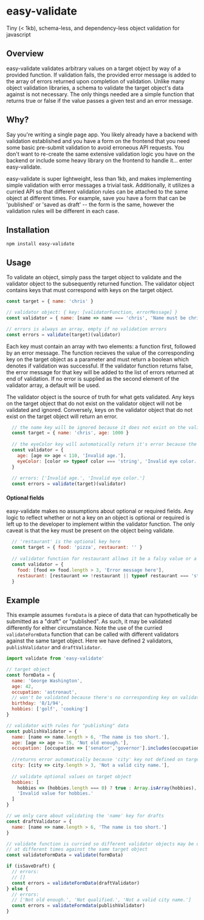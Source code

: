 # easy-validate
Tiny (< 1kb), schema-less, and dependency-less object validation for javascript

## Overview

easy-validate validates arbitrary values on a target object by way of a provided function. If validation fails, the provided error message is added to the array of errors returned upon completion of validation. Unlike many object validation libraries, a schema to validate the target object's data against is not necessary. The only things needed are a simple function that returns true or false if the value passes a given test and an error message.

## Why?

Say you're writing a single page app. You likely already have a backend with validation established and you have a form on the frontend that you need some basic pre-submit validation to avoid erroneous API requests. You don't want to re-create the same extensive validation logic you have on the backend or include some heavy library on the frontend to handle it... enter easy-validate.

easy-validate is super lightweight, less than 1kb, and makes implementing simple validation with error messages a trivial task. Additionally, it utilizes a curried API so that different validation rules can be attached to the same object at different times. For example, save you have a form that can be 'published' or 'saved as draft' -- the form is the same, however the validation rules will be different in each case.

## Installation

```
npm install easy-validate
```

## Usage

To validate an object, simply pass the target object to validate and the validator object to the subsequently returned function. The validator object contains keys that must correspond with keys on the target object. 

```js
const target = { name: 'chris' }

// validator object: { key: [validatorFunction, errorMessage] }
const validator = { name: [name => name === 'chris', 'Name must be chris!'] }

// errors is always an array, empty if no validation errors
const errors = validate(target)(validator)
```

Each key must contain an array with two elements: a function first, followed by an error message. The function recieves the value of the corresponding key on the target object as a parameter and must return a boolean which denotes if validation was successful. If the validator function returns false, the error message for that key will be added to the list of errors returned at end of validation. If no error is supplied as the second element of the validator array, a default will be used.

The validator object is the source of truth for what gets validated. Any keys on the target object that do not exist on the validator object will not be validated and ignored. Conversely, keys on the validator object that do not exist on the target object will return an error.

```js
  // the name key will be ignored because it does not exist on the validator object.
  const target = { name: 'chris', age: 1000 }
  
  // the eyeColor key will automatically return it's error because the property is missing from the target object
  const validator = { 
    age: [age => age < 110, 'Invalid age.'],
    eyeColor: [color => typeof color === 'string', 'Invalid eye color.']
  }
  
  // errors: ['Invalid age.', 'Invalid eye color.']
  const errors = validate(target)(validator)
```

#### Optional fields

easy-validate makes no assumptions about optional or required fields. Any logic to reflect whether or not a key on an object is optional or required is left up to the developer to implement within the validator function. The only caveat is that the key must be present on the object being validate.

```js
  // 'restaurant' is the optional key here
  const target = { food: 'pizza', restaurant: '' }
  
  // validator function for restaurant allows it be a falsy value or a string, thereby making it optional
  const validator = {
    food: [food => food.length > 3, 'Error message here'],
    restaurant: [restaurant => !restaurant || typeof restaurant === 'string', 'invalid restaurant name'],
  }
```

## Example

This example assumes ```formData``` is a piece of data that can hypothetically be submitted as a "draft" or "published". As such, it may be validated differently for either circumstance. Note the use of the curried ```validateFormData``` function that can be called with different validators against the same target object. Here we have defined 2 validators, ```publishValidator``` and ```draftValidator```.

```js
import validate from 'easy-validate'

// target object
const formData = {
  name: 'George Washington',
  age: 42,
  occupation: 'astronaut',
  // won't be validated because there's no corresponding key on validator object
  birthday: '8/1/94',
  hobbies: ['golf', 'cooking']
}

// validator with rules for "publishing" data
const publishValidator = {
  name: [name => name.length > 6, 'The name is too short.'],
  age: [age => age >= 35, 'Not old enough.'],
  occupation: [occupation => ['senator','governor'].includes(occupation), 'Not qualified.'],
  
  //returns error automatically because 'city' key not defined on target object
  city: [city => city.length > 3, 'Not a valid city name.'],
  
  // validate optional values on target object
  hobbies: [
    hobbies => (hobbies.length === 0) ? true : Array.isArray(hobbies),
    'Invalid value for hobbies.'
  ]
}

// we only care about validating the 'name' key for drafts
const draftValidator = {
  name: [name => name.length > 6, 'The name is too short.']
}

// validate function is curried so different validator objects may be used
// at different times against the same target object
const validateFormData = validate(formData)

if (isSaveDraft) {
  // errors:
  // []
  const errors = validateFormData(draftValidator)
} else {
  // errors:
  // ['Not old enough.', 'Not qualified.', 'Not a valid city name.']
  const errors = validateFormdata(publishValidator)
}
```


